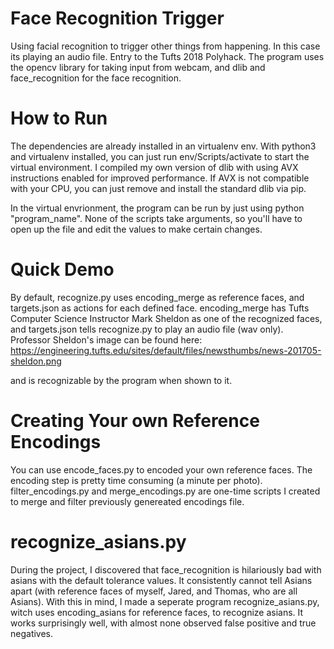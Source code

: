 # Face Recognition Trigger
Using facial recognition to trigger other things from happening. In this case its playing an audio file. Entry to the Tufts 2018 Polyhack.
The program uses the opencv library for taking input from webcam, and dlib and face_recognition for the face recognition.

# How to Run
The dependencies are already installed in an virtualenv env. With python3 and virtualenv installed, you can just run env/Scripts/activate to start the virtual environment. I compiled my own version of dlib with using AVX instructions enabled for improved performance. If AVX is not compatible with your CPU, you can just remove and install the standard dlib via pip.

In the virtual envrionment, the program can be run by just using python "program_name". None of the scripts take arguments, so you'll have to open up the file and edit the values to make certain changes. 

# Quick Demo
By default, recognize.py uses encoding_merge as reference faces, and targets.json as actions for each defined face. encoding_merge has Tufts Computer Science Instructor Mark Sheldon as one of the recognized faces, and targets.json tells recognize.py to play an audio file (wav only). Professor Sheldon's image can be found here: https://engineering.tufts.edu/sites/default/files/newsthumbs/news-201705-sheldon.png

and is recognizable by the program when shown to it.

# Creating Your own Reference Encodings
You can use encode_faces.py to encoded your own reference faces. The encoding step is pretty time consuming (a minute per photo). filter_encodings.py and merge_encodings.py are one-time scripts I created to merge and filter previously genereated encodings file. 

# recognize_asians.py
During the project, I discovered that face_recognition is hilariously bad with asians with the default tolerance values. It consistently cannot tell Asians apart (with reference faces of myself, Jared, and Thomas, who are all Asians). With this in mind, I made a seperate program recognize_asians.py, witch uses encoding_asians for reference faces, to recognize asians. It works surprisingly well, with almost none observed false positive and true negatives.
